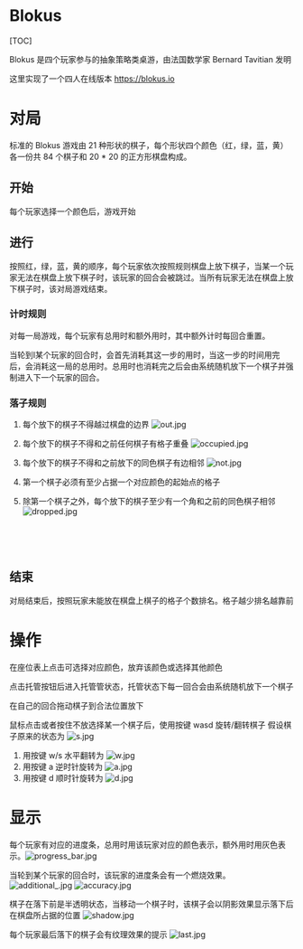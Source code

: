 # Blokus

[TOC]

Blokus 是四个玩家参与的抽象策略类桌游，由法国数学家 Bernard Tavitian 发明

这里实现了一个四人在线版本 https://blokus.io

# 对局

标准的 Blokus 游戏由 21 种形状的棋子，每个形状四个颜色（红，绿，蓝，黄）各一份共 84 个棋子和 20 * 20 的正方形棋盘构成。

## 开始

每个玩家选择一个颜色后，游戏开始

## 进行

按照红，绿，蓝，黄的顺序，每个玩家依次按照规则棋盘上放下棋子，当某一个玩家无法在棋盘上放下棋子时，该玩家的回合会被跳过。当所有玩家无法在棋盘上放下棋子时，该对局游戏结束。

### 计时规则

对每一局游戏，每个玩家有总用时和额外用时，其中额外计时每回合重置。

当轮到I某个玩家的回合时，会首先消耗其这一步的用时，当这一步的时间用完后，会消耗这一局的总用时。总用时也消耗完之后会由系统随机放下一个棋子并强制进入下一个玩家的回合。

### 落子规则

1. 每个放下的棋子不得越过棋盘的边界 ![out.jpg](https://i.loli.net/2018/03/22/5ab37bba6cd01.jpg)

2. 每个放下的棋子不得和之前任何棋子有格子重叠 ![occupied.jpg](https://i.loli.net/2018/03/22/5ab3815c38f52.jpg)

3. 每个放下的棋子不得和之前放下的同色棋子有边相邻 ![not.jpg](https://i.loli.net/2018/03/22/5ab376baa7116.jpg)

4. 第一个棋子必须有至少占据一个对应颜色的起始点的格子

5. 除第一个棋子之外，每个放下的棋子至少有一个角和之前的同色棋子相邻  ![dropped.jpg](https://i.loli.net/2018/03/22/5ab376bac852e.jpg)

   ​

   ​

## 结束

对局结束后，按照玩家未能放在棋盘上棋子的格子个数排名。格子越少排名越靠前

# 操作

在座位表上点击可选择对应颜色，放弃该颜色或选择其他颜色

点击托管按钮后进入托管管状态，托管状态下每一回合会由系统随机放下一个棋子

在自己的回合拖动棋子到合法位置放下

鼠标点击或者按住不放选择某一个棋子后，使用按键 wasd 旋转/翻转棋子
假设棋子原来的状态为 ![s.jpg](https://i.loli.net/2018/03/22/5ab376baa87a0.jpg)

1. 用按键 w/s 水平翻转为 ![w.jpg](https://i.loli.net/2018/03/22/5ab376bab5d13.jpg)
2. 用按键 a 逆时针旋转为 ![a.jpg](https://i.loli.net/2018/03/22/5ab376bac4183.jpg)
3. 用按键 d 顺时针旋转为 ![d.jpg](https://i.loli.net/2018/03/22/5ab376bac9cfe.jpg)



# 显示

每个玩家有对应的进度条，总用时用该玩家对应的颜色表示，额外用时用灰色表示。![progress_bar.jpg](https://i.loli.net/2018/03/22/5ab376d270f0e.jpg)

当轮到某个玩家的回合时，该玩家的进度条会有一个燃烧效果。 ![additional_.jpg](https://i.loli.net/2018/03/22/5ab376bacb218.jpg) ![accuracy.jpg](https://i.loli.net/2018/03/22/5ab376bac5803.jpg)

棋子在落下前是半透明状态，当移动一个棋子时，该棋子会以阴影效果显示落下后在棋盘所占据的位置 ![shadow.jpg](https://i.loli.net/2018/03/22/5ab376bab458b.jpg)

每个玩家最后落下的棋子会有纹理效果的提示 ![last.jpg](https://i.loli.net/2018/03/22/5ab376bac6db3.jpg)